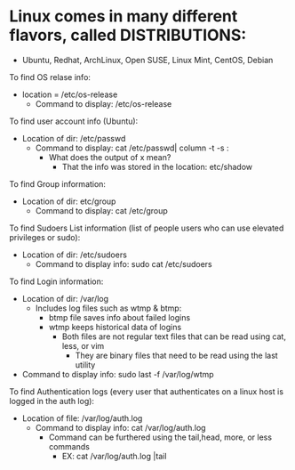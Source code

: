 # Linux comes in many different flavors, called DISTRIBUTIONS:
  - Ubuntu, Redhat, ArchLinux, Open SUSE, Linux Mint, CentOS, Debian

To find OS relase info:
  - location = /etc/os-release
    - Command to display: /etc/os-release

To find user account info (Ubuntu):
  - Location of dir: /etc/passwd
    - Command to display: cat /etc/passwd| column -t -s :
      - What does the output of x mean?
        - That the info was stored in the location: etc/shadow

To find Group information: 
  - Location of dir: etc/group
    - Command to display: cat /etc/group

To find Sudoers List information (list of people users who can use elevated privileges or sudo): 
  - Location of dir: /etc/sudoers
    - Command to display info: sudo cat /etc/sudoers
   
To find Login information: 
  - Location of dir: /var/log
    - Includes log files such as wtmp & btmp:
      - btmp file saves info about failed logins
      - wtmp keeps historical data of logins
        - Both files are not regular text files that can be read using cat, less, or vim
          -  They are binary files that need to be read using the last utility
  -  Command to display info: sudo last -f /var/log/wtmp

To find Authentication logs (every user that authenticates on a linux host is logged in the auth log): 
  - Location of file: /var/log/auth.log
    - Command to display info: cat /var/log/auth.log
      - Command can be furthered using the tail,head, more, or less commands
        - EX: cat /var/log/auth.log |tail
       




























      
